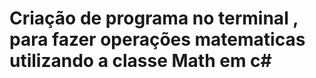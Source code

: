 # Criação de programa no terminal , para fazer operações matematicas utilizando a classe Math em c#
